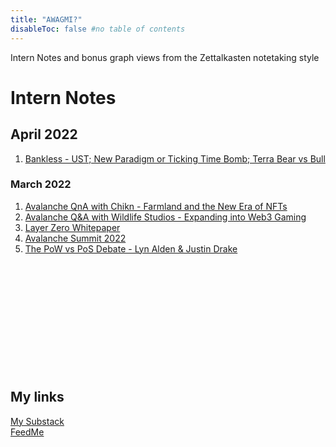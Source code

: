 ```yaml
---
title: "AWAGMI?"
disableToc: false #no table of contents
---
```

Intern Notes and bonus graph views from the Zettalkasten notetaking style


# Intern Notes

## April 2022
1. [Bankless - UST; New Paradigm or Ticking Time Bomb; Terra Bear vs Bull](notes/Bankless%20-%20UST;%20New%20Paradigm%20or%20Ticking%20Time%20Bomb;%20Terra%20Bear%20vs%20Bull.md)
  

### March 2022
1. [Avalanche QnA with Chikn - Farmland and the New Era of NFTs](notes/Avalanche%20QnA%20with%20Chikn%20-%20Farmland%20and%20the%20New%20Era%20of%20NFTs.md) &nbsp;  
2. [Avalanche Q&A with Wildlife Studios - Expanding into Web3 Gaming](notes/Avalanche%20Q&A%20with%20Wildlife%20Studios%20-%20Expanding%20into%20Web3%20Gaming.md)  
3. [Layer Zero Whitepaper](notes/Layer%20Zero%20Whitepaper.md)
4. [Avalanche Summit 2022](notes/Avalanche%20Summit%202022.md)
5. [The PoW vs PoS Debate - Lyn Alden & Justin Drake](notes/The%20PoW%20vs%20PoS%20Debate%20-%20Lyn%20Alden%20&%20Justin%20Drake.md)  
&nbsp;
&nbsp;  
&nbsp;  
&nbsp;  
&nbsp;  
&nbsp;  
&nbsp;  
&nbsp;  
&nbsp;  
&nbsp;  
&nbsp;  
&nbsp;  



## My links
[My Substack](notes/My%20Substack.md) \
[FeedMe](notes/FeedMe.md)